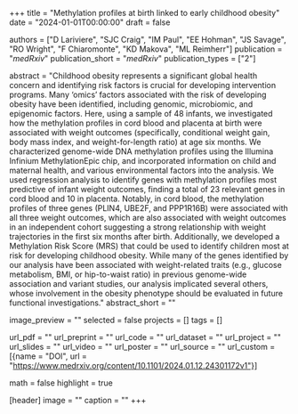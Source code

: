 +++
title = "Methylation profiles at birth linked to early childhood obesity"
date = "2024-01-01T00:00:00"
draft = false

authors = ["D Lariviere", "SJC Craig", "IM Paul", "EE Hohman", "JS Savage", "RO Wright", "F Chiaromonte", "KD Makova", "ML Reimherr"]
publication = "_medRxiv_"
publication_short = "_medRxiv_"
publication_types = ["2"]

abstract = "Childhood obesity represents a significant global health concern and identifying risk factors is crucial for developing intervention programs. Many ‘omics’ factors associated with the risk of developing obesity have been identified, including genomic, microbiomic, and epigenomic factors. Here, using a sample of 48 infants, we investigated how the methylation profiles in cord blood and placenta at birth were associated with weight outcomes (specifically, conditional weight gain, body mass index, and weight-for-length ratio) at age six months. We characterized genome-wide DNA methylation profiles using the Illumina Infinium MethylationEpic chip, and incorporated information on child and maternal health, and various environmental factors into the analysis. We used regression analysis to identify genes with methylation profiles most predictive of infant weight outcomes, finding a total of 23 relevant genes in cord blood and 10 in placenta. Notably, in cord blood, the methylation profiles of three genes (PLIN4, UBE2F, and PPP1R16B) were associated with all three weight outcomes, which are also associated with weight outcomes in an independent cohort suggesting a strong relationship with weight trajectories in the first six months after birth. Additionally, we developed a Methylation Risk Score (MRS) that could be used to identify children most at risk for developing childhood obesity. While many of the genes identified by our analysis have been associated with weight-related traits (e.g., glucose metabolism, BMI, or hip-to-waist ratio) in previous genome-wide association and variant studies, our analysis implicated several others, whose involvement in the obesity phenotype should be evaluated in future functional investigations."
abstract_short = ""

image_preview = ""
selected = false
projects = []
tags = []

url_pdf = ""
url_preprint = ""
url_code = ""
url_dataset = ""
url_project = ""
url_slides = ""
url_video = ""
url_poster = ""
url_source = ""
url_custom = [{name = "DOI", url = "https://www.medrxiv.org/content/10.1101/2024.01.12.24301172v1"}]

math = false
highlight = true

[header]
image = ""
caption = ""
+++
